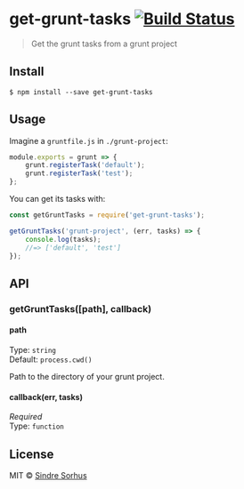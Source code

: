 # get-grunt-tasks [![Build Status](https://travis-ci.org/sindresorhus/get-grunt-tasks.svg?branch=master)](https://travis-ci.org/sindresorhus/get-grunt-tasks)

> Get the grunt tasks from a grunt project


## Install

```
$ npm install --save get-grunt-tasks
```


## Usage

Imagine a `gruntfile.js` in `./grunt-project`:

```js
module.exports = grunt => {
	grunt.registerTask('default');
	grunt.registerTask('test');
};
```

You can get its tasks with:

```js
const getGruntTasks = require('get-grunt-tasks');

getGruntTasks('grunt-project', (err, tasks) => {
	console.log(tasks);
	//=> ['default', 'test']
});
```


## API

### getGruntTasks([path], callback)

#### path

Type: `string`  
Default: `process.cwd()`

Path to the directory of your grunt project.

#### callback(err, tasks)

*Required*  
Type: `function`


## License

MIT © [Sindre Sorhus](http://sindresorhus.com)
